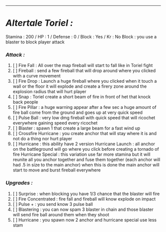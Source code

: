 __________________________________________________________________________
# ***Altertale Toriel :***
Stamina : 200 / HP : 1 / Defense : 0 / Block : Yes / Kr : No
Block : you use a blaster to block player attack
### ***Attack :***
1. [ ] Fire Fall : All over the map fireball will start to fall like in Toriel fight
2. [ ] Fireball : send a few fireball that will drop around where you clicked with a curve movement
3. [ ] Fire Drop : Launch a huge fireball where you clicked when it touch a wall or the floor it will explode and create a firery zone around the explosion radius that will hurt player
4. [ ] Snap : Toriel create a short beam of fire in front of het that knock back people
5. [ ] Fire Pillar : a huge warning appear after  a few sec a huge amount of fire ball come from the ground and goes up at very quick speed
6. [ ] Pulse Ball : very low dmg fireball with quick speed that will ricochet everywhere gaining speed every ricochet 
7. [ ] Blaster : spawn 1 that create a large beam for a fast wind up
8. [ ] Crossfire Hurricane : you create anchor that will stay where it is and not do a thing nor hurt player
9. [ ] Hurricane : this ability have 2 version 
       Hurricane Launch : all anchor on the battleground will go where you click before creating a tornado of fire 
       Hurricane Special : this variation use far more stamina but it will reunite all you anchor together and fuse them together (each anchor will had .5 in size to the main anchor) when this is done the main anchor will start to move and burst fireball everywhere
### ***Upgrades :***
1. [ ]  Surprise : when blocking you have 1/3 chance that the blaster will fire 
2. [ ] Fire Concentrated : fire fall and fireball will know explode on impact 
3. [ ] Pulse + : you send know 3 pulse ball 
4. [ ] Blastering : you can now spam 3 blaster in chain and those blaster will send fire ball around them when they shoot
5. [ ] Hurricane : you spawn now 2 anchor and hurricane special use less stam